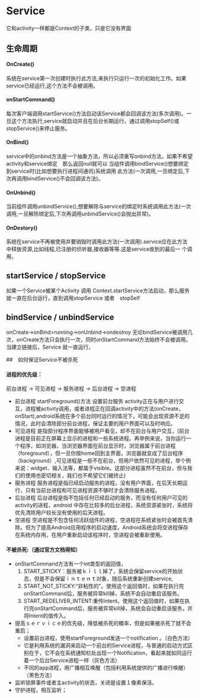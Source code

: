 # Service
它和activity一样都是Context的子类，只是它没有界面

## 生命周期

#### OnCreate()
系统在service第一次创建时执行此方法,来执行只运行一次的初始化工作。如果
service已经运行,这个方法不会被调用。
#### onStartCommand()
每次客户端调用startService()方法启动该Service都会回调该方法(多次调用)。一
旦这个方法执行,service就启动并且在后台长期运行。通过调用stopSelf()或
stopService()来停止服务。
#### OnBind()

service中的onbind方法是一个抽象方法，所以必须重写onbind方法，如果不希望activity和service绑定　那么返回null就可以
当组件调用bindService()想要绑定到service时(比如想要执行进程间通讯)系统调用
此方法(一次调用,一旦绑定后,下次再调用bindService()不会回调该方法)。
#### OnUnbind()
当前组件调用unbindService(),想要解除与service的绑定时系统调用此方法(一次
调用,一旦解除绑定后,下次再调用unbindService()会抛出异常)。
#### OnDestory()
系统在service不再被使用并要销毁时调用此方法(一次调用).service应在此方法
中释放资源,比如线程,已注册的侦听器,接收器等等.这是service收到的最后一
个调用。

## startService / stopService
如果一个Service被某个Activity 调用 Context.startService方法启动，那么服务就一直在后台运行，直到调用stopService 或者　stopSelf 
## bindService / unbindService
onCreate->onBind>running->onUnbind->ondestroy
无论bindService被调用几次，onCreate方法只会执行一次，同时onStartCommand方法始终不会被调用。
当建立链接后，Service 就一直运行，

##　如何保证Service不被杀死
#### 进程的优先级：
前台进程 -> 可见进程 -> 服务进程 -> 后台进程 -> 空进程
- 前台进程
startForeground()方法	设置前台服务
activity正在与用户进行交互，进程被activity调用，或者进程正在回调activity中的方法(onCreate，onStart),android系统在多个前台同时运行的情况下，可能会出现资源不足的情况，此时会清除部分前台进程，保证主要的用户界面可以及时响应。
- 可见进程
是指部分程序界面能够被用户看见，却不在前台与用户交互，(前台进程是目前正在屏幕上显示的进程和一些系统进程。再举例来说，当你运行一个程序，如浏览器，当浏览器界面在前台显示时，浏览器属于前台进程（foreground），但一旦你按home回到主界面，浏览器就变成了后台程序（background）,可见进程是一些不在前台，但用户依然可见的进程，举个例来说：widget、输入法等，都属于visible。这部分进程虽然不在前台，但与我们的使用也密切相关，我们也不希望它们被终止)
- 服务进程
服务进程是指已经启动服务的进程，没有用户界面，在后天长期运行，只有当前台进程和可见进程资源不够时才会清除服务进程。
- 后台进程
后台进程是指不包括任何已经启动的服务，而没有任何用户可见的activity的进程，android 中存在比较多的后台进程，系统资源紧张时，系统将优先清除用户较长没有使用的后天进程。
- 空进程
空进程是不包含任何活跃组件的进程，空进程在系统紧张时会被首先清除。但为了提高Android应用程序的启动速度，Android系统会将空进程保存在系统内存用，在用户重新启动该程序时，空进程会被重新使用。

#### 不被杀死:（通过官方文档得知）
- onStartCommand方法有一个int类型的返回值，
	1. START_STICKY：服务被ｋｉｌｌ掉了，系统会保留service的开始状态，但是不会保留ｉｎｔｅｎｔ对象，随后系统重新创建service,
	2.   START_NOT_STICKY:“非粘性的”。使用这个返回值时，如果在执行完onStartCommand后，服务被异常kill掉，系统不会自动重启该服务。
	3.  START_REDELIVER_INTENT:重传Intent。使用这个返回值时，如果在执行完onStartCommand后，服务被异常kill掉，系统会自动重启该服务，并将Intent的值传入。
- 提高ｓｅｒｖｉｃｅ的优先级，降低被杀死的概率，但是如果被杀死了就不会重启；
	- 设置前台进程，使用startForeground发送一个notification 。（白色方法）
	- 它是利用系统的漏洞来启动一个前台的Service进程，与普通的启动方式区别在于，它不会在系统通知栏处出现一个Notification，看起来就如同运行着一个后台Service进程一样（灰色方法）
	- 不同的app进程，用广播相互唤醒（包括利用系统提供的广播进行唤醒）（黑色方法）
- 监听锁屏事件或者主activity的状态，关闭是设置１像素保活。
- 守护进程，相互监听；

	
